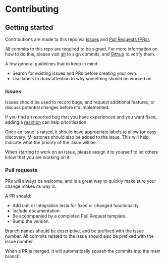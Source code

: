 # Contributing

## Getting started

Contributions are made to this repo via [Issues][RepoIssues] and
[Pull Requests (PRs)][PRs].

All commits to this repo are required to be signed.
For more information on how to do this, please visit [git][GitSigning] to sign
commits, and [Github][GithubSigning] to verify them.

A few general guidelines that to keep in mind:

* Search for existing Issues and PRs before creating your own.
* Use labels to draw attention to why something should be worked on.

### Issues

Issues should be used to record bugs, and request additional features, or discuss
potential changes before it's implemented.

If you find an reported bug that you have experienced and you want fixed, adding
a [reaction][GithubReaction] can help prioritisation.

Once an issue is raised, it should have appropriate labels to allow for easy discovery.
Milestones should also be added to the issue.
This will help indicate what the priority of the issue will be.

When starting to work on an issue, please assign it to yourself to let others know
that you are working on it.

### Pull requests

PRs will always be welcome, and is a great way to quickly make sure your change makes
its way in.

A PR should:

* Add unit or integration tests for fixed or changed functionality.
* Include documentation.
* Be accompanied by a completed Pull Request template.
* Bump the version.

Branch names should be descriptive, and be prefixed with the issue number.
All commits related to the issue should also be prefixed with the issue number.

When a PR is merged, it will automatically squash the commits into the main branch.

[RepoIssues]: https://github.com/PossibleLlama/worklog/issues
[PRs]: https://github.com/PossibleLlama/worklog/pulls
[GitSigning]: https://git-scm.com/book/en/v2/Git-Tools-Signing-Your-Work
[GithubSigning]: https://docs.github.com/en/github/authenticating-to-github/signing-commits
[GithubReaction]: https://github.blog/2016-03-10-add-reactions-to-pull-requests-issues-and-comments/

